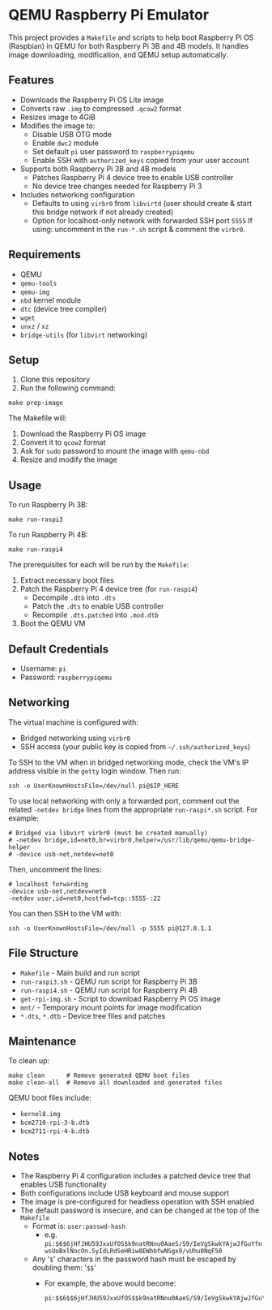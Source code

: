 # QEMU Raspberry Pi Emulator

This project provides a `Makefile` and scripts to help boot Raspberry Pi OS
(Raspbian) in QEMU for both Raspberry Pi 3B and 4B models. It handles image
downloading, modification, and QEMU setup automatically.

## Features

- Downloads the Raspberry Pi OS Lite image
- Converts raw `.img` to compressed `.qcow2` format
- Resizes image to 4GiB
- Modifies the image to:
  - Disable USB OTG mode
  - Enable `dwc2` module
  - Set default `pi` user password to `raspberrypiqemu`
  - Enable SSH with `authorized_keys` copied from your user account
- Supports both Raspberry Pi 3B and 4B models
  - Patches Raspberry Pi 4 device tree to enable USB controller
  - No device tree changes needed for Raspberry Pi 3
- Includes networking configuration
  - Defaults to using `virbr0` from `libvirtd`
    (user should create & start this bridge network if not already created)
  - Option for localhost-only network with forwarded SSH port `5555`
    If using: uncomment in the `run-*.sh` script & comment the `virbr0`.

## Requirements

- QEMU
- `qemu-tools`
- `qemu-img`
- `nbd` kernel module
- `dtc` (device tree compiler)
- `wget`
- `unxz` / `xz`
- `bridge-utils` (for `libvirt` networking)

## Setup

1. Clone this repository
2. Run the following command:

```shell
make prep-image
```

The Makefile will:

1. Download the Raspberry Pi OS image
2. Convert it to `qcow2` format
3. Ask for `sudo` password to mount the image with `qemu-nbd`
4. Resize and modify the image

## Usage

To run Raspberry Pi 3B:
```shell
make run-raspi3
```

To run Raspberry Pi 4B:
```shell
make run-raspi4
```

The prerequisites for each will be run by the `Makefile`:

1. Extract necessary boot files
2. Patch the Raspberry Pi 4 device tree (for `run-raspi4`)
   - Decompile `.dtb` into `.dts`
   - Patch the `.dts` to enable USB controller
   - Recompile `.dts.patched` into `.mod.dtb`
3. Boot the QEMU VM

## Default Credentials

- Username: `pi`
- Password: `raspberrypiqemu`

## Networking

The virtual machine is configured with:

- Bridged networking using `virbr0`
- SSH access (your public key is copied from `~/.ssh/authorized_keys`)

To SSH to the VM when in bridged networking mode, check the VM's IP address visible in the `getty` login window.  Then run:


```shell
ssh -o UserKnownHostsFile=/dev/null pi@$IP_HERE
```

To use local networking with only a forwarded port, comment out the related  `-netdev bridge` lines from the appropriate `run-raspi*.sh` script.  For example:

```shell
# Bridged via libvirt virbr0 (must be created manually)
# -netdev bridge,id=net0,br=virbr0,helper=/usr/lib/qemu/qemu-bridge-helper
# -device usb-net,netdev=net0
```

Then, uncomment the lines:

```shell
# localhost forwarding
-device usb-net,netdev=net0
-netdev user,id=net0,hostfwd=tcp::5555-:22
```

You can then SSH to the VM with:

```shell
ssh -o UserKnownHostsFile=/dev/null -p 5555 pi@127.0.1.1
```

## File Structure

- `Makefile` - Main build and run script
- `run-raspi3.sh` - QEMU run script for Raspberry Pi 3B
- `run-raspi4.sh` - QEMU run script for Raspberry Pi 4B
- `get-rpi-img.sh` - Script to download Raspberry Pi OS image
- `mnt/` - Temporary mount points for image modification
- `*.dts`, `*.dtb` - Device tree files and patches

## Maintenance

To clean up:
```shell
make clean      # Remove generated QEMU boot files
make clean-all  # Remove all downloaded and generated files
```

QEMU boot files include:

- `kernel8.img`
- `bcm2710-rpi-3-b.dtb`
- `bcm2711-rpi-4-b.dtb`

## Notes

- The Raspberry Pi 4 configuration includes a patched device tree that enables USB functionality
- Both configurations include USB keyboard and mouse support
- The image is pre-configured for headless operation with SSH enabled
- The default password is insecure, and can be changed at the top of the `Makefile`
  - Format is: `user:passwd-hash`
    - e.g. `pi:$6$6jHfJHU59JxxUfOS$k9natRNnu0AaeS/S9/IeVgSkwkYAjwJfGuYfnwsUoBxlNocOn.5yIdLRdSeHRiw8EWbbfwNSgx9/vUhu0NqF50`
  - Any '`$`' characters in the password hash must be escaped by doubling them: '`$$`'
    - For example, the above would become:

          pi:$$6$$6jHfJHU59JxxUfOS$$k9natRNnu0AaeS/S9/IeVgSkwkYAjwJfGuYfnwsUoBxlNocOn.5yIdLRdSeHRiw8EWbbfwNSgx9/vUhu0NqF50
